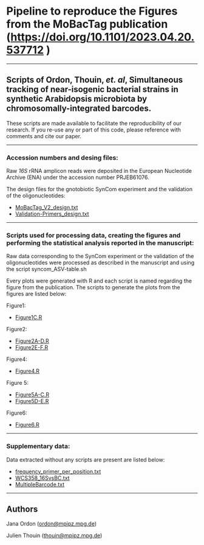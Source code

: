 # Pipeline to reproduce the Figures from the MoBacTag publication (https://doi.org/10.1101/2023.04.20.537712 )

---------------------------

## Scripts of Ordon, Thouin, *et. al*, Simultaneous tracking of near-isogenic bacterial strains in synthetic Arabidopsis microbiota by chromosomally-integrated barcodes.

These scripts are made available to facilitate the reproducibility of our research. If you re-use any or part of this code, please reference with comments and cite our paper.

---------------------------

### Accession numbers and desing files:

Raw *16S* rRNA amplicon reads were deposited in the European Nucleotide Archive (ENA) under the accession number PRJEB61076.

The design files for the gnotobiotic SynCom experiment and the validation of the oligonucleotides:
- [MoBacTag_V2_design.txt](https://github.com/thouinjulien/MoBacTag/blob/main/MoBacTag_V2_design.txt)
- [Validation-Primers_design.txt](https://github.com/thouinjulien/MoBacTag/blob/main/Validation-Primers_design.txt)

---------------------------

### Scripts used for processing data, creating the figures and performing the statistical analysis reported in the manuscript:

Raw data corresponding to the SynCom experiment or the validation of the oligonucleotides were processed as described in the manuscript and using the script syncom_ASV-table.sh

Every plots were generated with R and each script is named regarding the figure from the publication.
The scripts to generate the plots from the figures are listed below:

Figure1: 
- [Figure1C.R](https://github.com/thouinjulien/MoBacTag/blob/main/Figure1C.R)

Figure2: 
- [Figure2A-D.R](https://github.com/thouinjulien/MoBacTag/blob/main/Figure2A-D.R)
- [Figure2E-F.R](https://github.com/thouinjulien/MoBacTag/blob/main/Figure2E-F.R)

Figure4:
- [Figure4.R](https://github.com/thouinjulien/MoBacTag/blob/main/Figure4.R)

Figure 5: 
- [Figure5A-C.R](https://github.com/thouinjulien/MoBacTag/blob/main/Figure5A-C.R)
- [Figure5D-E.R](https://github.com/thouinjulien/MoBacTag/blob/main/Figure5D-E.R)

Figure6:
- [Figure6.R](https://github.com/thouinjulien/MoBacTag/blob/main/Figure6.R)

---------------------------

### Supplementary data:

Data extracted without any scripts are present are listed below: 
- [frequency_primer_per_position.txt](https://github.com/thouinjulien/MoBacTag/blob/main/frequency_primer_per_position.txt)
- [WCS358_16SvsBC.txt](https://github.com/thouinjulien/MoBacTag/blob/main/WCS358_16SvsBC.txt)
- [MultipleBarcode.txt](https://github.com/thouinjulien/MoBacTag/blob/main/MultipleBarcode.txt)

---------------------------

## Authors

Jana Ordon (ordon@mpipz.mpg.de)

Julien Thouin (thouin@mpipz.mpg.de)
